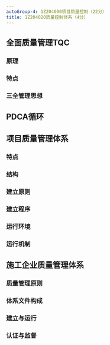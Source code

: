 ```yaml
---
autoGroup-4: 1Z204000项目质量控制（22分）
title: 1Z204020质量控制体系（4分）
---
```

## 全面质量管理TQC
### 原理
### 特点
### 三全管理思想

## PDCA循环

## 项目质量管理体系
### 特点
### 结构
### 建立原则
### 建立程序
### 运行环境
### 运行机制

## 施工企业质量管理体系
### 质量管理原则

### 体系文件构成

### 建立与运行

### 认证与监督